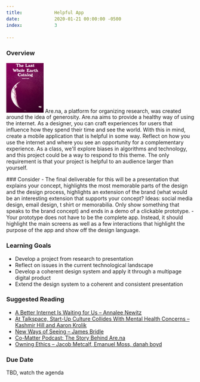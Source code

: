 ```yaml
---
title:            Helpful App
date:             2020-01-21 00:00:00 -0500
index:            3

---
```


### Overview
<p style="clear: both;">
  <img src="../assets/images/helpful.jpg" width="100" class="syllabus-img">
  Are.na, a platform for organizing research, was created around the idea of generosity. Are.na aims to provide a healthy way of using the internet. As a designer, you can craft experiences for users that influence how they spend their time and see the world. With this in mind, create a mobile application that is helpful in some way. Reflect on how you use the internet and where you see an opportunity for a complementary experience. As a class, we'll explore biases in algorithms and technology, and this project could be a way to respond to this theme. The only requirement is that your project is helpful to an audience larger than yourself.
</p>
### Consider
- The final deliverable for this will be a presentation that explains your concept, highlights the most memorable parts of the design and the design process, highlights an extension of the brand (what would be an interesting extension that supports your concept? Ideas: social media design, email design, t shirt or memorabilia. Only show something that speaks to the brand concept) and ends in a demo of a clickable prototype.
- Your prototype does not have to be the complete app. Instead, it should highlight the main screens as well as a few interactions that highlight the purpose of the app and show off the design language.

### Learning Goals
- Develop a project from research to presentation
- Reflect on issues in the current technological landscape
- Develop a coherent design system and apply it through a multipage digital product
- Extend the design system to a coherent and consistent presentation

### Suggested Reading
- <a href="https://www.nytimes.com/interactive/2019/11/30/opinion/social-media-future.html?smid=nytcore-ios-share" target="_blank">A Better Internet Is Waiting for Us – Annalee Newitz</a>
- <a href="https://www.nytimes.com/2020/08/07/technology/talkspace.html" target="_blank">At Talkspace, Start-Up Culture Collides With Mental Health Concerns – Kashmir Hill and Aaron Krolik</a>
- <a href="http://jamesbridle.com/new-ways-of-seeing" target="_blank">New Ways of Seeing – James Bridle</a>
- <a href="https://co-matter.com/work/charles-broskoski-the-story-behind-are-na">Co-Matter Podcast: The Story Behind Are.na</a>
- <a href="../assets/readings/ethics.pdf" target="_blank">Owning Ethics – Jacob Metcalf, Emanuel Moss, danah boyd</a>


### Due Date
TBD, watch the agenda
